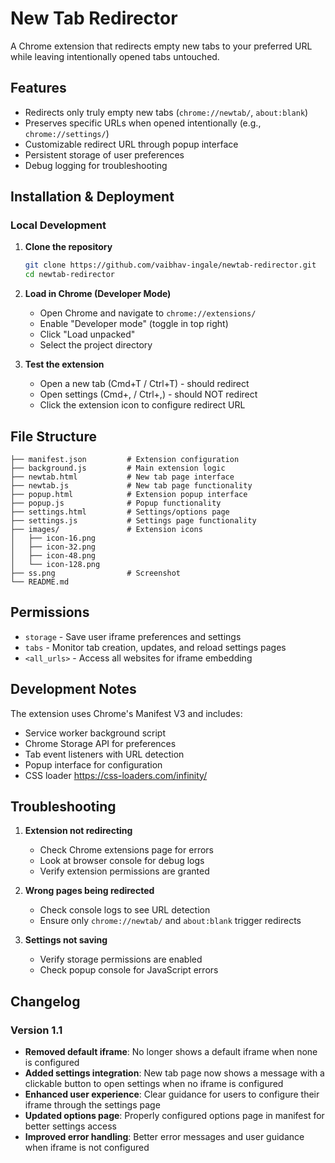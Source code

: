 # New Tab Redirector

A Chrome extension that redirects empty new tabs to your preferred URL while leaving intentionally opened tabs untouched.

## Features

- Redirects only truly empty new tabs (`chrome://newtab/`, `about:blank`)
- Preserves specific URLs when opened intentionally (e.g., `chrome://settings/`)
- Customizable redirect URL through popup interface
- Persistent storage of user preferences
- Debug logging for troubleshooting

## Installation & Deployment

### Local Development

1. **Clone the repository**

   ```bash
   git clone https://github.com/vaibhav-ingale/newtab-redirector.git
   cd newtab-redirector
   ```

2. **Load in Chrome (Developer Mode)**

   - Open Chrome and navigate to `chrome://extensions/`
   - Enable "Developer mode" (toggle in top right)
   - Click "Load unpacked"
   - Select the project directory

3. **Test the extension**
   - Open a new tab (Cmd+T / Ctrl+T) - should redirect
   - Open settings (Cmd+, / Ctrl+,) - should NOT redirect
   - Click the extension icon to configure redirect URL

## File Structure

```
├── manifest.json         # Extension configuration
├── background.js         # Main extension logic
├── newtab.html           # New tab page interface
├── newtab.js             # New tab page functionality
├── popup.html            # Extension popup interface
├── popup.js              # Popup functionality
├── settings.html         # Settings/options page
├── settings.js           # Settings page functionality
├── images/               # Extension icons
│   ├── icon-16.png
│   ├── icon-32.png
│   ├── icon-48.png
│   └── icon-128.png
├── ss.png                # Screenshot
└── README.md
```

## Permissions

- `storage` - Save user iframe preferences and settings
- `tabs` - Monitor tab creation, updates, and reload settings pages
- `<all_urls>` - Access all websites for iframe embedding

## Development Notes

The extension uses Chrome's Manifest V3 and includes:

- Service worker background script
- Chrome Storage API for preferences
- Tab event listeners with URL detection
- Popup interface for configuration
- CSS loader https://css-loaders.com/infinity/

## Troubleshooting

1. **Extension not redirecting**

   - Check Chrome extensions page for errors
   - Look at browser console for debug logs
   - Verify extension permissions are granted

2. **Wrong pages being redirected**

   - Check console logs to see URL detection
   - Ensure only `chrome://newtab/` and `about:blank` trigger redirects

3. **Settings not saving**
   - Verify storage permissions are enabled
   - Check popup console for JavaScript errors

## Changelog

### Version 1.1

- **Removed default iframe**: No longer shows a default iframe when none is configured
- **Added settings integration**: New tab page now shows a message with a clickable button to open settings when no iframe is configured
- **Enhanced user experience**: Clear guidance for users to configure their iframe through the settings page
- **Updated options page**: Properly configured options page in manifest for better settings access
- **Improved error handling**: Better error messages and user guidance when iframe is not configured

